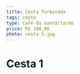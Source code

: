 ```yaml
---
title: Cesta Turbinada
tags: cesta
type: Café da manhã/tarde
price: R$ 180,00
photo: cesta 5.jpg
---
```


# Cesta 1